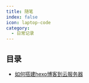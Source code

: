 ```yaml
---
title: 随笔
index: false
icon: laptop-code
category:
  - 日常记录
---
```


## 目录

- [如何搭建hexo博客到云服务器](2021/如何搭建hexo博客到云服务器.md)

